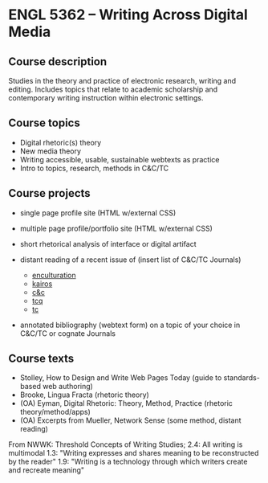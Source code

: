 # ENGL 5362 – Writing Across Digital Media

## Course description
Studies in the theory and practice of electronic research, writing and editing. Includes topics that relate to academic scholarship and contemporary writing instruction within electronic settings.

## Course topics

- Digital rhetoric(s) theory
- New media theory
- Writing accessible, usable, sustainable webtexts as practice
- Intro to topics, research, methods in C&C/TC

## Course projects

- single page profile site (HTML w/external CSS)
- multiple page profile/portfolio site (HTML w/external CSS)
- short rhetorical analysis of interface or digital artifact
- distant reading of a recent issue of (insert list of C&C/TC Journals)
  - [enculturation](http://enculturation.net/)
  - [kairos](http://kairos.technorhetoric.net/)
  - [c&c](http://computersandcomposition.candcblog.org/)
  - [tcq](https://attw.org/publications/technical-communication-quarterly/)
  - [tc](https://www.stc.org/techcomm/2019/02/04/hypertext-theory-theoretical-foundations-for-technical-communication-in-the-21st-century/)

- annotated bibliography (webtext form) on a topic of your choice in C&C/TC or cognate Journals

## Course texts

- Stolley, How to Design and Write Web Pages Today (guide to standards-based web authoring)   
- Brooke, Lingua Fracta (rhetoric theory)
- (OA) Eyman, Digital Rhetoric: Theory, Method, Practice (rhetoric theory/method/apps)
- (OA) Excerpts from Mueller, Network Sense (some method, distant reading)

From NWWK: Threshold Concepts of Writing Studies;
 2.4: All writing is multimodal
 1.3: "Writing expresses and shares meaning to be reconstructed by the reader"
 1.9: "Writing is a technology through which writers create and recreate meaning"
